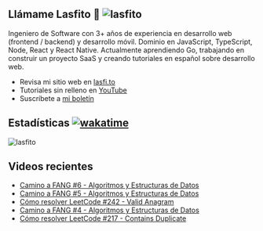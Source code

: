 
## Llámame Lasfito 👋 <img src="https://komarev.com/ghpvc/?username=lasfito&label=Profile%20views&color=0e75b6&style=flat" alt="lasfito" /> 

Ingeniero de Software con 3+ años de experiencia en desarrollo web (frontend / backend) y desarrollo móvil. Dominio en JavaScript, TypeScript, Node, React y React Native. Actualmente aprendiendo Go, trabajando en construir un proyecto SaaS y creando tutoriales en español sobre desarrollo web.

  - Revisa mi sitio web en [lasfi.to](https://lasfi.to)
  - Tutoriales sin relleno en [YouTube](https://www.youtube.com/channel/UCwfeUZwjfNsIFqFURiqkLSw)
  - Suscríbete a <a href="http://lasfi.to/1-2-3/"  target="_blank"> mi boletín </a>
   

## Estadísticas [![wakatime](https://wakatime.com/badge/user/5f64052e-88c6-4b16-a87a-e9f52142e69a.svg)](https://wakatime.com/@5f64052e-88c6-4b16-a87a-e9f52142e69a)


<img align="center" src="https://github-readme-stats.vercel.app/api/top-langs?username=lasfito&show_icons=true&locale=es&layout=compact&langs_count=4&theme=nord&custom_title=Stack+según+GitHub" alt="lasfito" /> 

## Videos recientes
<!-- BLOG-POST-LIST:START -->
- [Camino a FANG #6 - Algoritmos y Estructuras de Datos](https://www.youtube.com/watch?v=Zaq_TejKR6E)
- [Camino a FANG #5 - Algoritmos y Estructuras de Datos](https://www.youtube.com/watch?v=lab4N-oISQo)
- [Cómo resolver LeetCode #242 - Valid Anagram](https://www.youtube.com/watch?v=YfJCp1KwQdQ)
- [Camino a FANG #4  -  Algoritmos y Estructuras de Datos](https://www.youtube.com/watch?v=ytFoy2xrT4Y)
- [Cómo resolver LeetCode #217 - Contains Duplicate](https://www.youtube.com/watch?v=gxmCcoNLmPE)
<!-- BLOG-POST-LIST:END -->











  
